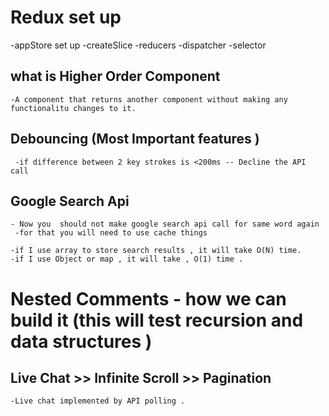 # Redux set up
  -appStore set up
  -createSlice
  -reducers
  -dispatcher
  -selector
  

 ## what is Higher Order Component
    -A component that returns another component without making any functionalitu changes to it.

 ## Debouncing (Most Important features )
     -if difference between 2 key strokes is <200ms -- Decline the API call

 ## Google Search Api
    - Now you  should not make google search api call for same word again 
     -for that you will need to use cache things

    -if I use array to store search results , it will take O(N) time.
    -if I use Object or map , it will take , O(1) time .



 # Nested Comments - how we can build it (this will test recursion and data structures )    



 ## Live Chat >> Infinite Scroll >> Pagination
    -Live chat implemented by API polling .

 

 
    
